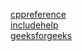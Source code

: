 [cppreference](https://en.cppreference.com/w/)
<br>[includehelp](https://www.includehelp.com/c/)
<br>[geeksforgeeks](https://www.geeksforgeeks.org/c-programming-language/)
